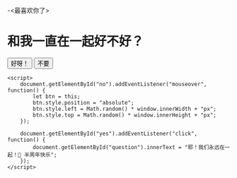 -<最喜欢你了>
<html lang="zh-CN">
<head>
    <meta charset="UTF-8">
    <meta name="viewport" content="width=device-width, initial-scale=1.0">
    <title>和我一直在一起好不好？</title>
    <link rel="stylesheet" href="style.css">
</head>
<body>
    <div class="container">
        <h1 id="question">和我一直在一起好不好？</h1>
        <div class="buttons">
            <button id="yes">好呀！</button>
            <button id="no">不要</button>
        </div>
    </div>

    <script>
        document.getElementById("no").addEventListener("mouseover", function() {
            let btn = this;
            btn.style.position = "absolute";
            btn.style.left = Math.random() * window.innerWidth + "px";
            btn.style.top = Math.random() * window.innerHeight + "px";
        });
        
        document.getElementById("yes").addEventListener("click", function() {
            document.getElementById("question").innerText = "耶！我们永远在一起！💖 半周年快乐";
        });
    </script>
</body>
</html>
